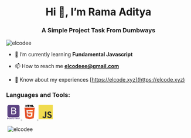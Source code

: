 <h1 align="center">Hi 👋, I’m Rama Aditya</h1>
<h3 align="center">A Simple Project Task From Dumbways</h3>

<p align="left"> <img src="https://komarev.com/ghpvc/?username=elcodee&label=Profile%20views&color=0e75b6&style=flat" alt="elcodee" /> </p>

- 🌱 I’m currently learning **Fundamental Javascript**

- 📫 How to reach me **elcodeee@gmail.com**

- 📄 Know about my experiences [https://elcode.xyz](https://elcode.xyz)


<h3 align="left">Languages and Tools:</h3>
<p align="left"> <a href="https://getbootstrap.com" target="_blank"> <img src="https://raw.githubusercontent.com/devicons/devicon/master/icons/bootstrap/bootstrap-plain-wordmark.svg" alt="bootstrap" width="40" height="40"/> </a> <a href="https://www.w3.org/html/" target="_blank"> <img src="https://raw.githubusercontent.com/devicons/devicon/master/icons/html5/html5-original-wordmark.svg" alt="html5" width="40" height="40"/> </a> <a href="https://developer.mozilla.org/en-US/docs/Web/JavaScript" target="_blank"> <img src="https://raw.githubusercontent.com/devicons/devicon/master/icons/javascript/javascript-original.svg" alt="javascript" width="40" height="40"/> </a> </p>

<p>&nbsp;<img align="center" src="https://github-readme-stats.vercel.app/api?username=elcodee&show_icons=true&locale=en" alt="elcodee" /></p>

